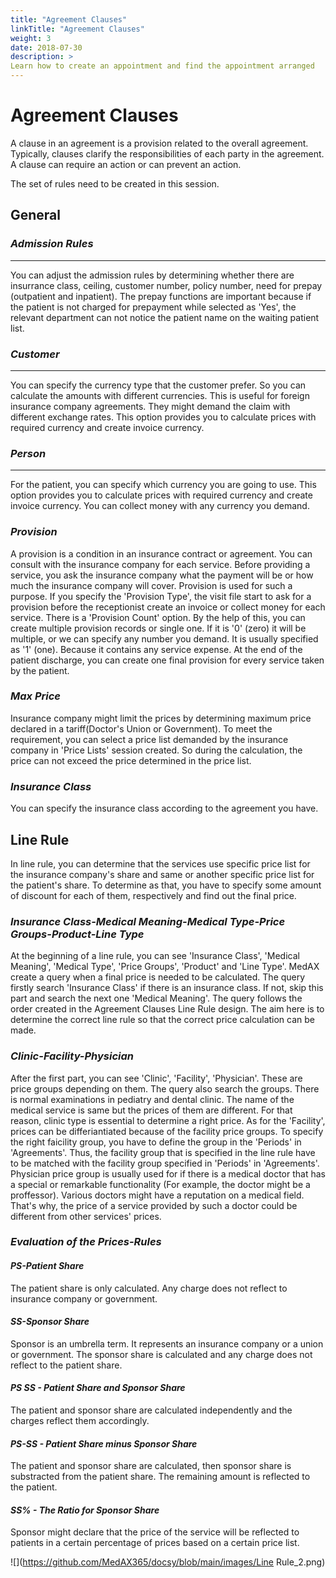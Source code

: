 ```yaml
---
title: "Agreement Clauses"
linkTitle: "Agreement Clauses"
weight: 3
date: 2018-07-30
description: >
Learn how to create an appointment and find the appointment arranged
---
```


# Agreement Clauses

A clause in an agreement is a provision related to the overall agreement. Typically, clauses clarify the responsibilities of each party in the agreement. A clause can require an action or can prevent an action.

The set of rules need to be created in this session.

## General

### *Admission Rules*

---

You can adjust the admission rules by determining whether there are insurrance class, ceiling, customer number, policy number, need for prepay (outpatient and inpatient). The prepay functions are important because if the patient is not charged for prepayment while selected as 'Yes', the relevant department can not notice the patient name on the waiting patient list.

### *Customer*

---

You can specify the currency type that the customer prefer. So you can calculate the amounts with different currencies. This is useful for foreign insurance company agreements. They might demand the claim with different exchange rates. This option provides you to calculate prices with required currency and create invoice currency.

### *Person*

---

For the patient, you can specify which currency you are going to use. This option provides you to calculate prices with required currency and create invoice currency. You can collect money with any currency you demand.

### *Provision*

A provision is a condition in an insurance contract or agreement. You can consult with the insurance company for each service. Before providing a service, you ask the insurance company what the payment will be or how much the insurance company will cover. Provision is used for such a purpose. If you specify the 'Provision Type', the visit file start to ask for a provision before the receptionist create an invoice or collect money for each service. There is a 'Provision Count' option. By the help of this, you can create multiple provision records or single one. If it is '0' (zero) it will be multiple, or we can specify any number you demand. It is usually specified as '1' (one). Because it contains any service expense. At the end of the patient discharge, you can create one final provision for every service taken by the patient.

### *Max Price*

Insurance company might limit the prices by determining maximum price declared in a tariff(Doctor's Union or Government). To meet the requirement, you can select a price list demanded by the insurance company in 'Price Lists' session created. So during the calculation, the price can not exceed the price determined in the price list.

### *Insurance Class*

You can specify the insurance class according to the agreement you have.

## Line Rule



In line rule, you can determine that the services use specific price list for the insurance company's share and same or another specific price list for the patient's share. To determine as that, you have to specify some amount of discount for each of them, respectively and find out the final price.

### *Insurance Class-Medical Meaning-Medical Type-Price Groups-Product-Line Type*

At the beginning of a line rule, you can see 'Insurance Class', 'Medical Meaning', 'Medical Type', 'Price Groups', 'Product' and 'Line Type'. MedAX create a query when a final price is needed to be calculated. The query firstly search 'Insurance Class' if there is an insurance class. If not, skip this part and search the next one 'Medical Meaning'. The query follows the order created in the Agreement Clauses Line Rule design. The aim here is to determine the correct line rule so that the correct price calculation can be made.

### *Clinic-Facility-Physician*

After the first part, you can see 'Clinic', 'Facility', 'Physician'. These are price groups depending on them. The query also search the groups. There is normal examinations in pediatry and dental clinic. The name of the medical service is same but the prices of them are different. For that reason, clinic type is essential to determine a right price. As for the 'Facility', prices can be differiantiated because of the facility price groups. To specify the right faicility group, you have to define the group in the 'Periods' in 'Agreements'. Thus, the facility group that is specified in the line rule have to be matched with the facility group specified in 'Periods' in 'Agreements'. Physician price group is usually used for if there is a medical doctor that has a special or remarkable functionality (For example, the doctor might be a proffessor). Various doctors might have a reputation on a medical field. That's why, the price of a service provided by such a doctor could be different from other services' prices.

### *Evaluation of the Prices-Rules*

#### *PS-Patient Share*

The patient share is only calculated. Any charge does not reflect to insurance company or government.

#### *SS-Sponsor Share*

Sponsor is an umbrella term. It represents an insurance company or a union or government. The sponsor share is calculated and any charge does not reflect to the patient share.

#### *PS SS - Patient Share and Sponsor Share*

The patient and sponsor share are calculated independently and the charges reflect them accordingly.

#### *PS-SS - Patient Share minus Sponsor Share*

The patient and sponsor share are calculated, then sponsor share is substracted from the patient share. The remaining amount is reflected to the patient.

#### *SS% - The Ratio for Sponsor Share*

Sponsor might declare that the price of the service will be reflected to patients in a certain percentage of prices based on a certain price list.

![](https://github.com/MedAX365/docsy/blob/main/images/Line Rule_2.png)











